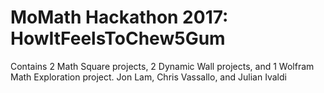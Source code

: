 # MoMath Hackathon 2017: HowItFeelsToChew5Gum
Contains 2 Math Square projects, 2 Dynamic Wall projects, and 1 Wolfram Math Exploration project.
Jon Lam, Chris Vassallo, and Julian Ivaldi
